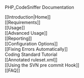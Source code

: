 PHP_CodeSniffer Documentation

[[Introduction|Home]]  
[[Requirements]]  
[[Usage]]  
[[Advanced Usage]]  
[[Reporting]]  
[[Configuration Options]]  
[[Fixing Errors Automatically]]  
Coding Standard Tutorial  
[[Annotated ruleset.xml]]  
[[Using the SVN pre commit Hook]]  
[[FAQ]]  